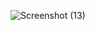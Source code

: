 ![Screenshot (13)](https://user-images.githubusercontent.com/94359739/144382588-1eb7cfc9-b410-4a88-952a-e21a76c4b3b8.png)

